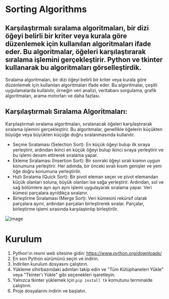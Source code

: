 # Sorting Algorithms

Karşılaştırmalı sıralama algoritmaları, bir dizi öğeyi belirli bir kriter veya kurala göre düzenlemek için kullanılan algoritmaları ifade eder. Bu algoritmalar, öğeleri karşılaştırarak sıralama işlemini gerçekleştirir. Python ve tkinter kullanarak bu algoritmaları görselleştirdik.
-----
Sıralama algoritmaları, bir dizi öğeyi belirli bir kriter veya kurala göre düzenlemek için kullanılan algoritmaları ifade eder. Bu algoritmalar, çeşitli uygulamalarda kullanılır, örneğin veri analizi, veritabanı sorgulama, grafik algoritmaları, arama motorları ve daha fazlası.
## Karşılaştırmalı Sıralama Algoritmaları:
Karşılaştırmalı sıralama algoritmaları, sıralanacak öğeleri karşılaştırarak sıralama işlemini gerçekleştirir. Bu algoritmalar, genellikle öğelerin küçükten büyüğe veya büyükten küçüğe doğru sıralanmasında kullanılır. 
- Seçme Sıralaması (Selection Sort): En küçük öğeyi bulup ilk sıraya yerleştirir, ardından ikinci en küçük öğeyi bulup ikinci sıraya yerleştirir ve bu işlemi devam ettirerek sıralama yapar.
- Ekleme Sıralaması (Insertion Sort): Bir sonraki öğeyi sıralı kısmın uygun konumuna yerleştirir. Her adımda, bir önceki sıralı kısım genişler ve yeni öğe doğru konumuna yerleştirilir.
- Hızlı Sıralama (Quick Sort): Bir pivot eleman seçer ve pivot elemandan küçük olanları soluna, büyük olanları ise sağa yerleştirir. Ardından, sol ve sağ bölümlere ayrı ayrı aynı işlemi uygulayarak sıralama yapar. Veri kümesi parçalara ayrıldıkça sıralanır.
- Birleştirme Sıralaması (Merge Sort): Veri kümesini rekürsif olarak parçalara ayırır, ardından parçaları birleştirerek sıralar. Parçalar, birleştirme işlemi sırasında karşılaştırılıp birleştirilir.

![image](https://github.com/yigittaskin/py_sorting_algorithms/assets/43133579/ed7df558-1148-49ec-a983-e7193ddf78b6)

# Kurulum 
1. Python'ın resmi web sitesine gidin: https://www.python.org/downloads/
2. En son Python sürümünü seçin ve indirin.
3. İndirilen kurulum dosyasını çalıştırın.
4. Yükleme sihirbazındaki adımları takip edin ve "Tüm Kütüphaneleri Yükle" veya "Tkinter'ı Yükle" gibi seçenekleri işaretleyin.
5. Yalnızca tkinter yüklemek için `pip install tk` komutunu terminalde çalıştırın.
6. Proje dosyalarını indirin ve başlatın.
